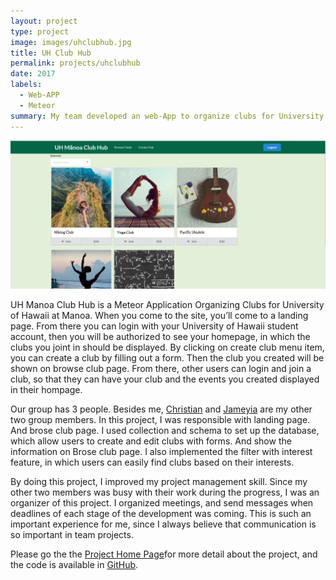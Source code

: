 ```yaml
---
layout: project
type: project
image: images/uhclubhub.jpg
title: UH Club Hub
permalink: projects/uhclubhub
date: 2017
labels:
  - Web-APP
  - Meteor
summary: My team developed an web-App to organize clubs for University of Hawaii Manoa.
---
```


<img class="ui image" src="../images/clubhub-site.png">

UH Manoa Club Hub is a Meteor Application Organizing Clubs for University of Hawaii at Manoa. When you come to the site, you’ll come to a landing page. From there you can login with your University of Hawaii student account, then you will be authorized to see your homepage, in which the clubs you joint in should be displayed. By clicking on create club menu item, you can create a club by filling out a form. Then the club you created will be shown on browse club page. From there, other users can login and join a club, so that they can have your club and the events you created displayed in their hompage.   

Our group has 3 people. Besides me, [Christian]( https://github.com/christianleandro) and [Jameyia]( https://github.com/jameyia) are my other two group members. In this project, I was responsible with landing page. And brose club page. I used collection and schema to set up the database, which allow users to create and edit clubs with forms. And show the information on Brose club page. I also implemented the filter with interest feature, in which users can easily find clubs based on their interests.

By doing this project, I improved my project management skill. Since my other two members was busy with their work during the progress, I was an organizer of this project. I organized meetings, and send messages when deadlines of each stage of the development was coming.  This is such an important experience for me, since I always believe that communication is so important in team projects.

Please go the the [Project Home Page](https://uhclubhub.github.io/)for more detail about the project, and the code is available in [GitHub](https://github.com/uhclubhub/uhclubhub).




